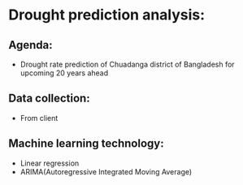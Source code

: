 # Drought prediction analysis:

## Agenda:
- Drought rate prediction of Chuadanga district of Bangladesh for upcoming 20 years ahead

## Data collection:
- From client

## Machine learning technology:
- Linear regression
- ARIMA(Autoregressive Integrated Moving Average)
